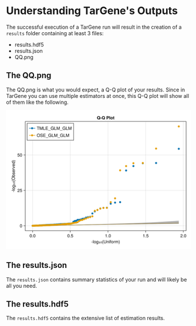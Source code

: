 # Understanding TarGene's Outputs

The successful execution of a TarGene run will result in the creation of a `results` folder containing at least 3 files:

- results.hdf5
- results.json
- QQ.png

## The QQ.png

The QQ.png is what you would expect, a Q-Q plot of your results. Since in TarGene you can use multiple estimators at once, this Q-Q plot will show all of them like the following.

![GWAS_QQ](../assets/gwas_QQ.png)

## The results.json

The `results.json` contains summary statistics of your run and will likely be all you need.

## The results.hdf5

The `results.hdf5` contains the extensive list of estimation results.